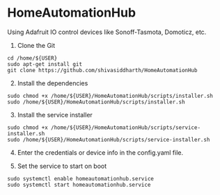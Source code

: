# HomeAutomationHub
Using Adafruit IO control devices like Sonoff-Tasmota, Domoticz, etc.

1. Clone the Git    

```
cd /home/${USER}    
sudo apt-get install git     
git clone https://github.com/shivasiddharth/HomeAutomationHub    
```

2. Install the dependencies     

```    
sudo chmod +x /home/${USER}/HomeAutomationHub/scripts/installer.sh    
sudo /home/${USER}/HomeAutomationHub/scripts/installer.sh    
```    

3. Install the service installer      

```    
sudo chmod +x /home/${USER}/HomeAutomationHub/scripts/service-installer.sh   
sudo /home/${USER}/HomeAutomationHub/scripts/service-installer.sh      
```     

4. Enter the credentials or device info in the config.yaml file.      

5. Set the service to start on boot        
```     
sudo systemctl enable homeautomationhub.service     
sudo systemctl start homeautomationhub.service      
```       

